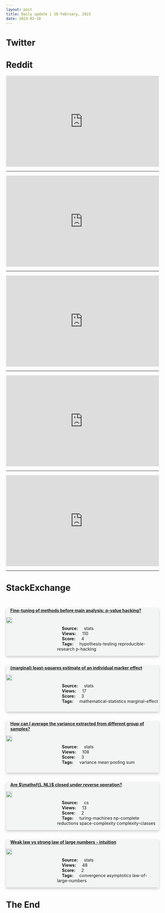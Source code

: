 ```yaml
---
layout: post
title: Daily update | 10 February, 2023
date: 2023-02-10
---
```


<script async src="https://platform.twitter.com/widgets.js" charset="utf-8"></script>


<script src='https://storage.ko-fi.com/cdn/scripts/overlay-widget.js'></script>
<script>
  kofiWidgetOverlay.draw('themldojo', {
    'type': 'floating-chat',
    'floating-chat.donateButton.text': 'Support me',
    'floating-chat.donateButton.background-color': '#f45d22',
    'floating-chat.donateButton.text-color': '#fff'
  });
</script>

# Twitter 

<blockquote class="twitter-tweet"><a href="https://twitter.com/swapnakpanda/status/1623664795315740673"></a></blockquote>

<blockquote class="twitter-tweet"><a href="https://twitter.com/svpino/status/1623668067950555137"></a></blockquote>

<blockquote class="twitter-tweet"><a href="https://twitter.com/TimKietzmann/status/1623657691976458242"></a></blockquote>

<blockquote class="twitter-tweet"><a href="https://twitter.com/QuantumDom/status/1623600086679711744"></a></blockquote>

<blockquote class="twitter-tweet"><a href="https://twitter.com/glennbeck/status/1623774228901253120"></a></blockquote>

<blockquote class="twitter-tweet"><a href="https://twitter.com/stanfordnlp/status/1623773168216449025"></a></blockquote>

<blockquote class="twitter-tweet"><a href="https://twitter.com/stanfordnlp/status/1623727079702548482"></a></blockquote>

<blockquote class="twitter-tweet"><a href="https://twitter.com/GoogleAI/status/1623769783148707841"></a></blockquote>

<blockquote class="twitter-tweet"><a href="https://twitter.com/huggingface/status/1623792078261026816"></a></blockquote>

<blockquote class="twitter-tweet"><a href="https://twitter.com/ylecun/status/1623687224503017472"></a></blockquote>

# Reddit 

<iframe id="reddit-embed" src="https://www.redditmedia.com/r/datascience/comments/10y2rrx/thoughts?ref_source=embed&amp;ref=share&amp;embed=true" sandbox="allow-scripts allow-same-origin allow-popups" style="border: none;" height="300" width="100%" scrolling="yes"></iframe>
<hr style="width:100%;text-align:left;margin-left:0">
<iframe id="reddit-embed" src="https://www.redditmedia.com/r/MachineLearning/comments/10xp54e/p_get_2x_faster_transcriptions_with_openai?ref_source=embed&amp;ref=share&amp;embed=true" sandbox="allow-scripts allow-same-origin allow-popups" style="border: none;" height="300" width="100%" scrolling="yes"></iframe>
<hr style="width:100%;text-align:left;margin-left:0">
<iframe id="reddit-embed" src="https://www.redditmedia.com/r/datasets/comments/10xidpp/500000_tweets_sampled_from_the_twitter_api_before?ref_source=embed&amp;ref=share&amp;embed=true" sandbox="allow-scripts allow-same-origin allow-popups" style="border: none;" height="300" width="100%" scrolling="yes"></iframe>
<hr style="width:100%;text-align:left;margin-left:0">
<iframe id="reddit-embed" src="https://www.redditmedia.com/r/datascience/comments/10xuykf/should_i_compromise_on_a_conservative_workplace?ref_source=embed&amp;ref=share&amp;embed=true" sandbox="allow-scripts allow-same-origin allow-popups" style="border: none;" height="300" width="100%" scrolling="yes"></iframe>
<hr style="width:100%;text-align:left;margin-left:0">
<iframe id="reddit-embed" src="https://www.redditmedia.com/r/MachineLearning/comments/10xjwac/d_are_there_emergent_abilities_of_image_models?ref_source=embed&amp;ref=share&amp;embed=true" sandbox="allow-scripts allow-same-origin allow-popups" style="border: none;" height="300" width="100%" scrolling="yes"></iframe>
<hr style="width:100%;text-align:left;margin-left:0">

<style>
.card {
box-shadow: 0 4px 8px 0 rgba(0,0,0,0.2);
transition: 0.3s;
width: 100%;
background-color: #F3F4F4;
}
p{
    margin-left:  3em;
    padding-top: 1em;
}
.part2{
    display: grid;
    grid-template-columns: 1fr 3fr;
}
h4{
    margin: 1em;
}

.card:hover {
box-shadow: 0 8px 16px 0 rgba(0,0,0,0.2);
}
b {
padding: 2px 16px;
}
</style>
  
# StackExchange 


  <br>
  <div class="card">
  <h4><a href='https://stats.stackexchange.com/questions/604846/fine-tuning-of-methods-before-main-analysis-p-value-hacking'>Fine-tuning of methods before main analysis: p-value hacking?</a></h4> 
  <div class="part2">
      <img src="https://cdn.sstatic.net/Sites/stats/Img/apple-touch-icon@2.png?v=344f57aa10cc" alt="Img missing!" style="width:40%">
      <p><b>Source:</b> stats<br><b>Views:</b> 110<br><b>Score:</b> 4<br><b>Tags:</b> <span class="badge badge-dark">hypothesis-testing</span> <span class="badge badge-dark">reproducible-research</span> <span class="badge badge-dark">p-hacking</span></p> 
  </div>
  </div>
      
  <br>
  <div class="card">
  <h4><a href='https://stats.stackexchange.com/questions/604892/marginal-least-squares-estimate-of-an-individual-marker-effect'>(marginal) least-squares estimate of an individual marker effect</a></h4> 
  <div class="part2">
      <img src="https://cdn.sstatic.net/Sites/stats/Img/apple-touch-icon@2.png?v=344f57aa10cc" alt="Img missing!" style="width:40%">
      <p><b>Source:</b> stats<br><b>Views:</b> 17<br><b>Score:</b> 3<br><b>Tags:</b> <span class="badge badge-dark">mathematical-statistics</span> <span class="badge badge-dark">marginal-effect</span></p> 
  </div>
  </div>
      
  <br>
  <div class="card">
  <h4><a href='https://stats.stackexchange.com/questions/604824/how-can-i-average-the-variance-extracted-from-different-group-of-samples'>How can I average the variance extracted from different group of samples?</a></h4> 
  <div class="part2">
      <img src="https://cdn.sstatic.net/Sites/stats/Img/apple-touch-icon@2.png?v=344f57aa10cc" alt="Img missing!" style="width:40%">
      <p><b>Source:</b> stats<br><b>Views:</b> 108<br><b>Score:</b> 3<br><b>Tags:</b> <span class="badge badge-dark">variance</span> <span class="badge badge-dark">mean</span> <span class="badge badge-dark">pooling</span> <span class="badge badge-dark">sum</span></p> 
  </div>
  </div>
      
  <br>
  <div class="card">
  <h4><a href='https://cs.stackexchange.com/questions/157431/are-mathsfl-nl-closed-under-reverse-operation'>Are $\mathsf{L,NL}$ closed under reverse operation?</a></h4> 
  <div class="part2">
      <img src="https://cdn.sstatic.net/Sites/cs/Img/apple-touch-icon@2.png?v=324a3e0c2b03" alt="Img missing!" style="width:40%">
      <p><b>Source:</b> cs<br><b>Views:</b> 13<br><b>Score:</b> 2<br><b>Tags:</b> <span class="badge badge-dark">turing-machines</span> <span class="badge badge-dark">np-complete</span> <span class="badge badge-dark">reductions</span> <span class="badge badge-dark">space-complexity</span> <span class="badge badge-dark">complexity-classes</span></p> 
  </div>
  </div>
      
  <br>
  <div class="card">
  <h4><a href='https://stats.stackexchange.com/questions/604904/weak-law-vs-strong-law-of-large-numbers-intuition'>Weak law vs strong law of large numbers - intuition</a></h4> 
  <div class="part2">
      <img src="https://cdn.sstatic.net/Sites/stats/Img/apple-touch-icon@2.png?v=344f57aa10cc" alt="Img missing!" style="width:40%">
      <p><b>Source:</b> stats<br><b>Views:</b> 48<br><b>Score:</b> 2<br><b>Tags:</b> <span class="badge badge-dark">convergence</span> <span class="badge badge-dark">asymptotics</span> <span class="badge badge-dark">law-of-large-numbers</span></p> 
  </div>
  </div>
      
# The End